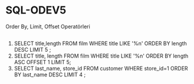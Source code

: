 # SQL-ODEV5
Order By, Limit, Offset Operatörleri
##
1) SELECT title,length FROM film
   WHERE title LIKE '%n'
   ORDER BY length DESC
   LIMIT 5 ;
2) SELECT title, length FROM film
   WHERE title LIKE '%n'
   ORDER BY length ASC
   OFFSET 1 
   LIMIT 5;
3) SELECT last_name, store_id FROM customer
   WHERE store_id=1
   ORDER BY last_name DESC
   LIMIT 4 ;
